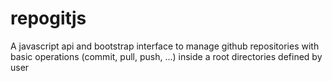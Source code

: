 # repogitjs
A javascript api and bootstrap interface to manage github repositories with basic operations (commit, pull, push, ...) inside a root directories defined by user

